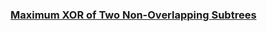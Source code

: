 ### [Maximum XOR of Two Non-Overlapping Subtrees](https://leetcode.com/problems/maximum-xor-of-two-non-overlapping-subtrees)

